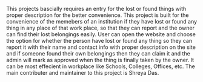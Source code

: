 This projects bascially requires an entry for the lost or found things with proper description for the better convenience.
This project is built for the convenience of the memebers of an institution if they have lost or found any thing in any place of that work place, so that they can report and the owner can find their lost belongings easily.
User can open the website and choose the option for whether the person have lost or found any thing so they can report it with their name and contact info with proper description on the site and if someone found their own belongings then they can claim it and the admin will mark as approved when the thing is finally taken by the owner.
It can be most effecient in workplace like Schools, Colleges, Offices, etc.
The main contributer and maintainer to this project is Shreya Das.
